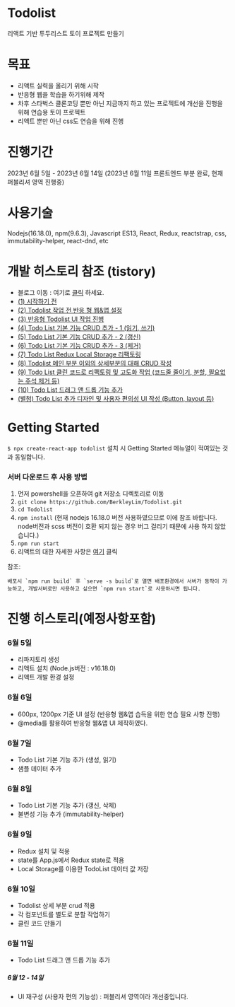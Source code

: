 # Todolist
리액트 기반 투두리스트 토이 프로젝트 만들기

# 목표
- 리액트 실력을 올리기 위해 시작
- 반응형 웹을 학습을 하기위해 제작
- 차후 스타벅스 클론코딩 뿐만 아닌 지금까지 하고 있는 프로젝트에 개선을 진행을 위해 연습용 토이 프로젝트
- 리액트 뿐만 아닌 css도 연습을 위해 진행

# 진행기간
2023년 6월 5일 - 2023년 6월 14일 
(2023년 6월 11일 프론트엔드 부분 완료, 현재 퍼블리셔 영역 진행중)

# 사용기술
Nodejs(16.18.0), npm(9.6.3), Javascript ES13, React, Redux, reactstrap, css, immutability-helper, react-dnd, etc

# 개발 히스토리 참조 (tistory)
- 블로그 이동 : 여기로 [클릭](https://berkley.tistory.com/category/Github%20%ED%94%84%EB%A1%9C%EC%A0%9D%ED%8A%B8/todolist%EB%B0%98%EC%9D%91%ED%98%95%EC%9B%B9%EC%95%B1) 하세요.
- [(1) 시작하기 전](https://berkley.tistory.com/5)
- [(2) Todolist 작업 전 반응 형 웹&앱 설정](https://berkley.tistory.com/6)
- [(3) 반응형 Todolist UI 작업 진행](https://berkley.tistory.com/7)
- [(4) Todo List 기본 기능 CRUD 추가 - 1 (읽기, 쓰기)](https://berkley.tistory.com/8)
- [(5) Todo List 기본 기능 CRUD 추가 - 2 (갱신)](https://berkley.tistory.com/9)
- [(6) Todo List 기본 기능 CRUD 추가 - 3 (제거)](https://berkley.tistory.com/10)
- [(7) Todo List Redux Local Storage 리팩토링](https://berkley.tistory.com/11) 
- [(8) Todolist 메인 부분 이외의 상세부분의 대해 CRUD 작성](https://berkley.tistory.com/12)
- [(9) Todo List 클린 코드로 리팩토링 및 고도화 작업 (코드줄 줄이기, 분할, 필요없는 주석 제거 등)](https://berkley.tistory.com/13)
- [(10) Todo List 드래그 앤 드롭 기능 추가](https://berkley.tistory.com/15)
- [(별첨) Todo List 추가 디자인 및 사용자 편의성 UI 작성 (Button, layout 등)](https://berkley.tistory.com/14)


# Getting Started 
`$ npx create-react-app todolist`  설치 시 Getting Started 메뉴얼이 적여있는 것과 동일합니다.

### 서버 다운로드 후 사용 방법
1) 먼저 powershell을 오픈하여 git 저장소 디렉토리로 이동
2) `git clone https://github.com/BerkleyLim/Todolist.git`
3) `cd Todolist`
4) `npm install` (현재 nodejs 16.18.0 버전 사용하였으므로 이에 참조 바랍니다. node버전과 scss 버전이 호환 되지 않는 경우 버그 걸리기 때문에 사용 하지 않았습니다.)
5) `npm run start`
6) 리액트의 대한 자세한 사항은 [여기](todolist\README.md) 클릭 

참조:
``` 
배포시 `npm run build` 후 `serve -s build`로 열면 배포환경에서 서버가 동작이 가능하고, 개발서버로만 사용하고 싶으면 `npm run start`로 사용하시면 됩니다.
```

# 진행 히스토리(예정사항포함)
### 6월 5일
- 리파지토리 생성
- 리액트 설치 (Node.js버전 : v16.18.0)
- 리액트 개발 환경 설정

### 6월 6일
- 600px, 1200px 기준 UI 설정 (반응형 웹&앱 습득을 위한 연습 필요 사항 진행)
- @media를 활용하여 반응형 웹&앱 UI 제작하였다.

### 6월 7일
- Todo List 기본 기능 추가 (생성, 읽기)
- 샘플 데이터 추가

### 6월 8일
- Todo List 기본 기능 추가 (갱신, 삭제)
- 불변성 기능 추가 (immutability-helper)


### 6월 9일
- Redux 설치 및 적용 
- state를 App.js에서 Redux state로 적용
- Local Storage를 이용한 TodoList 데이터 값 저장


### 6월 10일
- Todolist 상세 부분 crud 적용
- 각 컴포넌트를 별도로 분할 작업하기
- 클린 코드 만들기


### 6월 11일
- Todo List 드래그 앤 드롭 기능 추가

##### 6월 12 - 14일
- UI 재구성 (사용자 편의 기능성) : 퍼블리셔 영역이라 개선중입니다.

